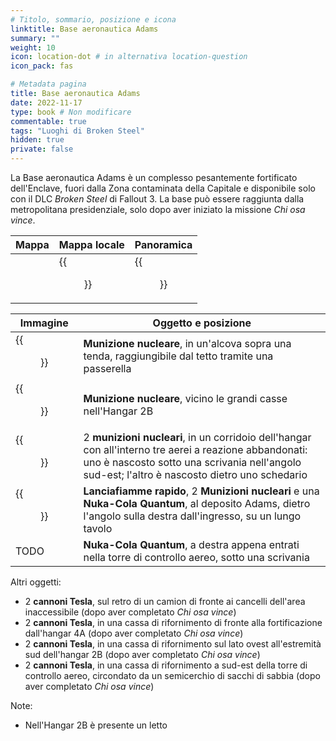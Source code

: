 ```yaml
---
# Titolo, sommario, posizione e icona
linktitle: Base aeronautica Adams
summary: ""
weight: 10
icon: location-dot # in alternativa location-question
icon_pack: fas

# Metadata pagina
title: Base aeronautica Adams
date: 2022-11-17
type: book # Non modificare
commentable: true
tags: "Luoghi di Broken Steel"
hidden: true
private: false
---
```


La Base aeronautica Adams è un complesso pesantemente fortificato dell'Enclave, fuori dalla Zona contaminata della Capitale e disponibile solo con il DLC *Broken Steel* di Fallout 3. La base può essere raggiunta dalla metropolitana presidenziale, solo dopo aver iniziato la missione *Chi osa vince*. 

| Mappa | Mappa locale | Panoramica |
| ----- | ------------ | ---------- |
|       |  {{<figure src="fo3/Adams_Air_Force_Base_map.webp">}}           |  {{<figure src="fo3/Broken_Steel_base.webp">}}         | 

| Immagine | Oggetto e posizione |
| -------- | ------------------- |
| {{<figure src="fo3/Adams_AFB_mini_nuke_1.webp">}}        | **Munizione nucleare**, in un'alcova sopra una tenda, raggiungibile dal tetto tramite una passerella                    | 
|  {{<figure src="fo3/Adams_AFB_mini_nuke_4.webp">}}       | **Munizione nucleare**, vicino le grandi casse nell'Hangar 2B                    | 
|  {{<figure src="fo3/Adams_AFB_mini_nuke_2_and_3.webp">}}       | 2 **munizioni nucleari**, in un corridoio dell'hangar con all'interno tre aerei a reazione abbandonati: uno è nascosto sotto una scrivania nell'angolo sud-est; l'altro è nascosto dietro uno schedario                    | 
|  {{<figure src="fo3/Fo3BS_AdamsStorageFacility_Treasure.webp">}}       | **Lanciafiamme rapido**, 2 **Munizioni nucleari** e una **Nuka-Cola Quantum**, al deposito Adams, dietro l'angolo sulla destra dall'ingresso, su un lungo tavolo                    | 
|  TODO        |  **Nuka-Cola Quantum**, a destra appena entrati nella torre di controllo aereo, sotto una scrivania                   | 

Altri oggetti:
- 2 **cannoni Tesla**, sul retro di un camion di fronte ai cancelli dell'area inaccessibile (dopo aver completato *Chi osa vince*)
- 2 **cannoni Tesla**, in una cassa di rifornimento di fronte alla fortificazione dall'hangar 4A (dopo aver completato *Chi osa vince*)
- 2 **cannoni Tesla**, in una cassa di rifornimento sul lato ovest all'estremità sud dell'hangar 2B (dopo aver completato *Chi osa vince*)
- 2 **cannoni Tesla**, in una cassa di rifornimento a sud-est della torre di controllo aereo, circondato da un semicerchio di sacchi di sabbia (dopo aver completato *Chi osa vince*)

Note:
- Nell'Hangar 2B è presente un letto